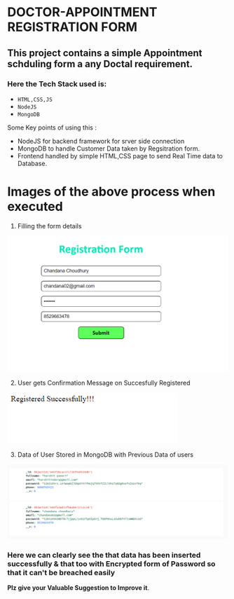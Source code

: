 # **DOCTOR-APPOINTMENT REGISTRATION FORM**

## This project contains a simple Appointment schduling form a any Doctal requirement.

### Here the Tech Stack used is:

* `HTML,CSS,JS`
* `NodeJS` 
* `MongoDB`

Some Key points of using this :
* NodeJS for backend framework for srver side connection
* MongoDB to handle Customer Data taken by Regsitration form.
* Frontend handled by simple HTML,CSS page to send Real Time data to Database.

# **Images of the above process when executed**

1. Filling the form details 

![Registration](Screenshots/Registration.PNG)

2. User gets Confirmation Message on Succesfully Registered

![Register Successfully](Screenshots/Register%20Successfully.PNG)

3. Data of User Stored in MongoDB with Previous Data of users

![Database](Screenshots/Data%20Insert.png)
### Here we can clearly see the that data has been inserted successfully & that too with Encrypted form of Password so that it can't be breached easily


**Plz give your Valuable Suggestion to Improve it**.